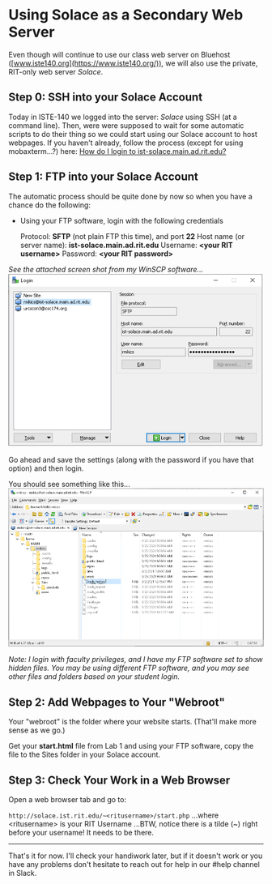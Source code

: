 # Using Solace as a Secondary Web Server

Even though will continue to use our class web server on Bluehost ([www.iste140.org](https://www.iste140.org/)), we will also use the private, RIT-only web server *Solace*.

## Step 0: SSH into your Solace Account

Today in ISTE-140 we logged into the server: *Solace* using SSH (at a command line).  Then, were were supposed to wait for some automatic scripts to do their thing so we could start using our Solace account to host webpages.  If you haven't already, follow the process (except for using mobaxterm...?) here: [How do I login to ist-solace.main.ad.rit.edu?](http://solace.ist.rit.edu/pages/how2login.html)

## Step 1: FTP into your Solace Account
The automatic process should be quite done by now so when you have a chance do the following:

- Using your FTP software, login with the following credentials

  Protocol: **SFTP** (not plain FTP this time), and port **22**
  Host name (or server name): **ist-solace.main.ad.rit.edu**
  Username: **\<your RIT username>**
  Password: **\<your RIT password>**

*See the attached screen shot from my WinSCP software...*![figure1](media\figure1.png)

Go ahead and save the settings (along with the password if you have that option) and then login.

You should see something like this...![figure2](media\figure2.png)

*Note: I login with faculty privileges, and I have my FTP software set to show hidden files.  You may be using different FTP software, and you may see other files and folders based on your student login.*

## Step 2: Add Webpages to Your "Webroot"

Your "webroot" is the folder where your website starts. (That'll make more sense as we go.)  

Get your **start.html** file from Lab 1 and using your FTP software, copy the file to the Sites folder in your Solace account.

## Step 3: Check Your Work in a Web Browser

Open a web browser tab and go to:

`http://solace.ist.rit.edu/~<ritusername>/start.php`
...where \<ritusername> is your RIT Username
...BTW, notice there is a tilde (~) right before your username! It needs to be there.



<hr>

That's it for now.  I'll check your handiwork later, but if it doesn't work or you have any problems don't hesitate to reach out for help in our #help channel in Slack.